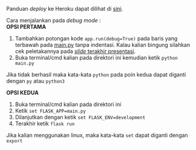 Panduan <i>deploy</i> ke Heroku dapat dilihat di <a href="https://drive.google.com/file/d/1k8bpOPOez_-xFUzD3aJFGiaEVgegL3Mu/view?usp=sharing" target="_blank">sini</a>.

Cara menjalankan pada <i>debug mode</i> :<br>
<b>OPSI PERTAMA</b>
1. Tambahkan potongan kode ```app.run(debug=True)``` pada baris yang terbawah pada <a href="https://github.com/pps-ti/SEED-1/blob/master/flaskweb/main.py" target="_blank">main.py</a> tanpa indentasi. Kalau kalian bingung silahkan cek peletakannya pada <a href="https://github.com/pps-ti/SEED-1/blob/master/File%20Presentasi.pdf" target="_blank"><i>slide</i> terakhir presentasi</a>.
2. Buka terminal/cmd kalian pada direktori ini kemudian ketik ```python main.py```

Jika tidak berhasil maka kata-kata ```python``` pada poin kedua dapat diganti dengan ```py``` atau ```python3```<br>

<b>OPSI KEDUA</b>
1. Buka terminal/cmd kalian pada direktori ini
2. Ketik ```set FLASK_APP=main.py```
3. Dilanjutkan dengan ketik ```set FLASK_ENV=development```
4. Terakhir ketik ```flask run```

Jika kalian menggunakan linux, maka kata-kata ```set``` dapat diganti dengan ```export```
